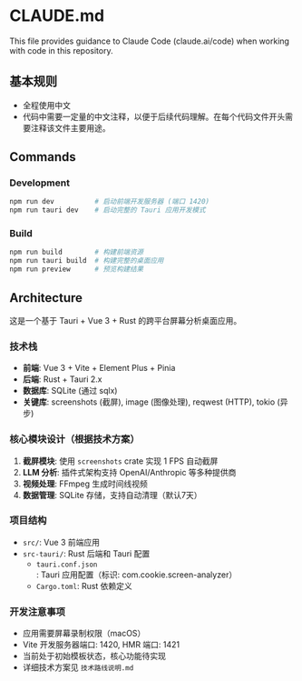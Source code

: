 # CLAUDE.md

This file provides guidance to Claude Code (claude.ai/code) when working with code in this repository.

## 基本规则
- 全程使用中文
- 代码中需要一定量的中文注释，以便于后续代码理解。在每个代码文件开头需要注释该文件主要用途。

## Commands

### Development
```bash
npm run dev          # 启动前端开发服务器 (端口 1420)
npm run tauri dev    # 启动完整的 Tauri 应用开发模式
```

### Build
```bash
npm run build        # 构建前端资源
npm run tauri build  # 构建完整的桌面应用
npm run preview      # 预览构建结果
```

## Architecture

这是一个基于 Tauri + Vue 3 + Rust 的跨平台屏幕分析桌面应用。

### 技术栈
- **前端**: Vue 3 + Vite + Element Plus + Pinia
- **后端**: Rust + Tauri 2.x
- **数据库**: SQLite (通过 sqlx)
- **关键库**: screenshots (截屏), image (图像处理), reqwest (HTTP), tokio (异步)

### 核心模块设计（根据技术方案）
1. **截屏模块**: 使用 `screenshots` crate 实现 1 FPS 自动截屏
2. **LLM 分析**: 插件式架构支持 OpenAI/Anthropic 等多种提供商
3. **视频处理**: FFmpeg 生成时间线视频
4. **数据管理**: SQLite 存储，支持自动清理（默认7天）

### 项目结构
- `src/`: Vue 3 前端应用
- `src-tauri/`: Rust 后端和 Tauri 配置
  - `tauri.conf.json`: Tauri 应用配置（标识: com.cookie.screen-analyzer）
  - `Cargo.toml`: Rust 依赖定义

### 开发注意事项
- 应用需要屏幕录制权限（macOS）
- Vite 开发服务器端口: 1420, HMR 端口: 1421
- 当前处于初始模板状态，核心功能待实现
- 详细技术方案见 `技术路线说明.md`